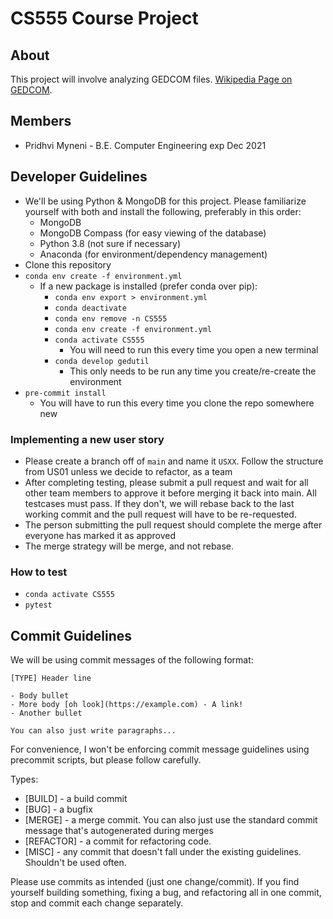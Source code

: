 # CS555 Course Project

## About

This project will involve analyzing GEDCOM files. [Wikipedia Page on GEDCOM](https://en.wikipedia.org/wiki/GEDCOM).

## Members

* Pridhvi Myneni - B.E. Computer Engineering exp Dec 2021

## Developer Guidelines

* We'll be using Python & MongoDB for this project. Please familiarize yourself with both and install the following, preferably in this order:
  * MongoDB
  * MongoDB Compass (for easy viewing of the database)
  * Python 3.8 (not sure if necessary)
  * Anaconda (for environment/dependency management)
* Clone this repository
* `conda env create -f environment.yml`
  * If a new package is installed (prefer conda over pip):
    * `conda env export > environment.yml`
    * `conda deactivate`
    * `conda env remove -n CS555`
    * `conda env create -f environment.yml`
    * `conda activate CS555`
      * You will need to run this every time you open a new terminal
    * `conda develop gedutil`
      * This only needs to be run any time you create/re-create the environment
* `pre-commit install`
  * You will have to run this every time you clone the repo somewhere new

### Implementing a new user story

* Please create a branch off of `main` and name it `USXX`. Follow the structure from US01 unless we decide to refactor, as a team
* After completing testing, please submit a pull request and wait for all other team members to approve it before merging it back into main. All testcases must pass. If they don't, we will rebase back to the last working commit and the pull request will have to be re-requested.
* The person submitting the pull request should complete the merge after everyone has marked it as approved
* The merge strategy will be merge, and not rebase.

### How to test

* `conda activate CS555`
* `pytest`

## Commit Guidelines

We will be using commit messages of the following format:

```text
[TYPE] Header line

- Body bullet
- More body [oh look](https://example.com) - A link!
- Another bullet

You can also just write paragraphs...
```

For convenience, I won't be enforcing commit message guidelines using precommit scripts, but please follow carefully.

Types:

* [BUILD] - a build commit
* [BUG] - a bugfix
* [MERGE] - a merge commit. You can also just use the standard commit message that's autogenerated during merges
* [REFACTOR] - a commit for refactoring code.
* [MISC] - any commit that doesn't fall under the existing guidelines. Shouldn't be used often.

Please use commits as intended (just one change/commit). If you find yourself building something, fixing a bug, and refactoring all in one commit, stop and commit each change separately.
